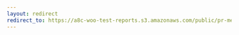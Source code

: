 ```yaml
---
layout: redirect
redirect_to: https://a8c-woo-test-reports.s3.amazonaws.com/public/pr-merge/43249/api/index.html
---
```

